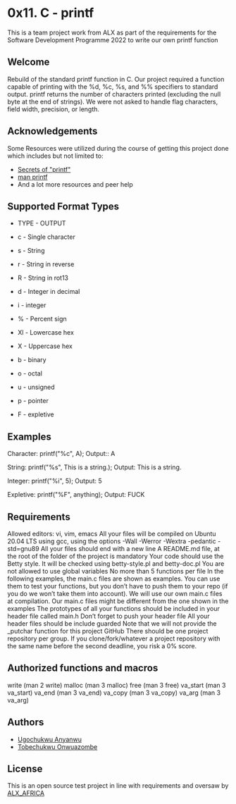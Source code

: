 # 0x11. C - printf

This is a team project work from ALX as part of the requirements for the Software Development Programme 2022 to write our own printf function

## Welcome

Rebuild of the standard printf function in C. Our project required a function capable of printing with the %d, %c, %s, and %% specifiers to standard output. printf returns the number of characters printed (excluding the null byte at the end of strings). We were not asked to handle flag characters, field width, precision, or length.

## Acknowledgements

Some Resources were utilized during the course of getting this project done which includes but not limited to:

- [Secrets of "printf"](https://bit.ly/3l2nMLQ)
- [man printf](https://man7.org/linux/man-pages/man3/printf.3.html)
- And a lot more resources and peer help

## Supported Format Types

- TYPE - OUTPUT

- c - Single character

- s - String

- r - String in reverse

- R - String in rot13

- d - Integer in decimal

- i - integer

- % - Percent sign

- Xl - Lowercase hex

- X - Uppercase hex

- b - binary

- o - octal

- u - unsigned

- p - pointer

- F - expletive

## Examples

Character: printf("%c", A); Output:: A

String: printf("%s", This is a string.); Output: This is a string.

Integer: printf("%i", 5); Output: 5

Expletive: printf("%F", anything); Output: FUCK

## Requirements

Allowed editors: vi, vim, emacs All your files will be compiled on Ubuntu 20.04 LTS using gcc, using the options -Wall -Werror -Wextra -pedantic -std=gnu89 All your files should end with a new line A README.md file, at the root of the folder of the project is mandatory Your code should use the Betty style. It will be checked using betty-style.pl and betty-doc.pl You are not allowed to use global variables No more than 5 functions per file In the following examples, the main.c files are shown as examples. You can use them to test your functions, but you don’t have to push them to your repo (if you do we won’t take them into account). We will use our own main.c files at compilation. Our main.c files might be different from the one shown in the examples The prototypes of all your functions should be included in your header file called main.h Don’t forget to push your header file All your header files should be include guarded Note that we will not provide the \_putchar function for this project GitHub There should be one project repository per group. If you clone/fork/whatever a project repository with the same name before the second deadline, you risk a 0% score.

## Authorized functions and macros

write (man 2 write) malloc (man 3 malloc) free (man 3 free) va_start (man 3 va_start) va_end (man 3 va_end) va_copy (man 3 va_copy) va_arg (man 3 va_arg)

## Authors

- [Ugochukwu Anyanwu](https://github.com/Darc99)
- [Tobechukwu Onwuazombe](https://github.com/TOBECHI-GH)

## License

This is an open source test project in line with requirements and oversaw by [ALX_AFRICA](https://www.alxafrica.com/)
